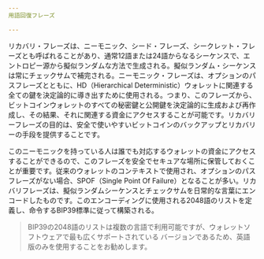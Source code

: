 ```yaml
---
用語回復フレーズ

---
```

リカバリ・フレーズは、ニーモニック、シード・フレーズ、シークレット・フレーズとも呼ばれることがあり、通常12語または24語からなるシーケンスで、エントロピー源から擬似ランダムな方法で生成される。擬似ランダム・シーケンスは常にチェックサムで補完される。ニーモニック・フレーズは、オプションのパスフレーズとともに、HD（Hierarchical Deterministic）ウォレットに関連する全ての鍵を決定論的に導き出すために使用される。つまり、このフレーズから、ビットコインウォレットのすべての秘密鍵と公開鍵を決定論的に生成および再作成し、その結果、それに関連する資金にアクセスすることが可能です。リカバリーフレーズの目的は、安全で使いやすいビットコインのバックアップとリカバリーの手段を提供することです。

このニーモニックを持っている人は誰でも対応するウォレットの資金にアクセスすることができるので、このフレーズを安全でセキュアな場所に保管しておくことが重要です。従来のウォレットのコンテキストで使用され、オプションのパスフレーズがない場合、SPOF（Single Point Of Failure）となることが多い。リカバリフレーズは、擬似ランダムシーケンスとチェックサムを日常的な言葉にエンコードしたものです。このエンコーディングに使用される2048語のリストを定義し、命令するBIP39標準に従って構築される。

> BIP39の2048語のリストは複数の言語で利用可能ですが、ウォレットソフトウェアで最も広くサポートされている バージョンであるため、英語版のみを使用することをお勧めします。